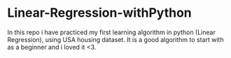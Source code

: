 # Linear-Regression-withPython

In this repo i have practiced my first learning algorithm in python (Linear Regression), using USA housing dataset.
It is a good algorithm to start with as a beginner and i loved it <3.
